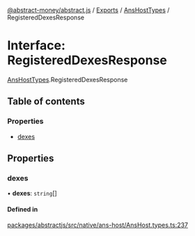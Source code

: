 [@abstract-money/abstract.js](../README.md) / [Exports](../modules.md) / [AnsHostTypes](../modules/AnsHostTypes.md) / RegisteredDexesResponse

# Interface: RegisteredDexesResponse

[AnsHostTypes](../modules/AnsHostTypes.md).RegisteredDexesResponse

## Table of contents

### Properties

- [dexes](AnsHostTypes.RegisteredDexesResponse.md#dexes)

## Properties

### dexes

• **dexes**: `string`[]

#### Defined in

[packages/abstractjs/src/native/ans-host/AnsHost.types.ts:237](https://github.com/AbstractSDK/frontend/blob/07410073/packages/abstractjs/src/native/ans-host/AnsHost.types.ts#L237)
